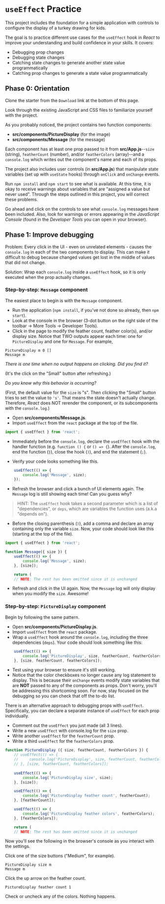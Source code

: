 # `useEffect` Practice

This project includes the foundation for a simple application with controls to
configure the display of a turkey drawing for kids.

The goal is to practice different use cases for the `useEffect` hook in *React* 
to improve your understanding and build confidence in your skills. It covers:

* Debugging prop changes
* Debugging state changes
* Catching state changes to generate another state value programmatically
* Catching prop changes to generate a state value programmatically

## Phase 0: Orientation

Clone the starter from the `Download` link at the bottom of this page.

Look through the existing JavaScript and CSS files to familiarize yourself with
the project.

As you probably noticed, the project contains two function components:

* __src/components/PictureDisplay__ (for the image)
* __src/components/Message__ (for the message)

Each component has at least one prop passed to it from __src/App.js__--`size`
(string), `featherCount` (number), and/or `featherColors` (array)--and a
`console.log` which writes out the component's name and each of its props.

The project also includes user controls (in __src/App.js__) that manipulate state
variables (set up with `useState` hooks) through `onClick` and `onChange`
events.

Run `npm install` and `npm start` to see what is available. At this time, it is
okay to receive warnings about variables that are "assigned a value but never
used". Through the steps outlined in this project, you will correct these
problems.

Go ahead and click on the controls to see what `console.log` messages have been
included. Also, look for warnings or errors appearing in the *JavaScript
Console* (found in the *Developer Tools* you can open in your browser).

## Phase 1: Improve debugging

Problem: Every click in the UI - even on unrelated elements - causes the
`console.log` in each of the two components to display. This can make it
difficult to debug because changed values get lost in the middle of values that
did not change.

Solution: Wrap each `console.log` inside a `useEffect` hook, so it is only
executed when the prop actually changes.

### Step-by-step: `Message` component

The easiest place to begin is with the `Message` component.

* Run the application (`npm install`, if you've not done so already, then `npm
start`).
* Look at the console in the browser (3-dot button on the right side of the
toolbar -> More Tools -> Developer Tools).
* Click in the page to modify the feather count, feather color(s), and/or
display size. Notice that TWO outputs appear each time: one for `PictureDisplay`
and one for `Message`. For example,

```plaintext
PictureDisplay m 0 []
Message m
```

*There is one time when no output happens on clicking. Did you find it?*

(It's the click on the "Small" button after refreshing.)

*Do you know why this behavior is occurring?*

(First, the default value for the `size` is "s". Then clicking the "Small"
button tries to set the value to `'s'`. That means the state doesn't actually
change. Therefore, *React* does NOT rerender the component, or its subcomponents
with the `console.log`.)

* Open __src/components/Message.js__.
* Import `useEffect` from the `react` package at the top of the file.

```javascript
import { useEffect } from 'react';
```

* Immediately before the `console.log`, declare the `useEffect` hook with the
handler function (e.g. `function () {` or `() => {`). After the `console.log`,
end the function (`}`), close the hook (`)`), and end the statement (`;`).

* Verify your code looks something like this.

```javascript
    useEffect(() => {
        console.log('Message', size);
    });
```

* Refresh the browser and click a bunch of UI elements again. The `Message` log
is still showing each time! Can you guess why?

> HINT: The `useEffect` hook takes a second parameter which is a list of
> "dependencies", or `deps`, which are variables the function uses (a.k.a
> "depends on").

* Before the closing parenthesis (`)`), add a comma and declare an array
  containing only the variable `size`. Now, your code should look like this
  (starting at the top of the file).

```javascript
import { useEffect } from 'react';

function Message({ size }) {
    useEffect(() => {
        console.log('Message', size);
    }, [size]);

    return (
    // NOTE: The rest has been omitted since it is unchanged
```

* Refresh and click in the UI again. Now, the `Message` log will only display
when you modify the `size`. Awesome!

### Step-by-step: `PictureDisplay` component

Begin by following the same pattern.

* Open __src/components/PictureDisplay.js__.
* Import `useEffect` from the `react` package.
* Wrap a `useEffect` hook around the `console.log`, including the three
dependencies (`deps`). Your code should look something like this:

```javascript
    useEffect(() => {
        console.log('PictureDisplay', size, featherCount, featherColors);
    }, [size, featherCount, featherColors]);
```

* Test using your browser to ensure it's still working.
* Notice that the color checkboxes no longer cause any log statement to display.
This is because their `onChange` events modify state variables that are **NOT**
passed to any of the components as props. Don't worry, you'll be addressing this
shortcoming soon. For now, stay focused on the debugging so you can check that
off the to-do list.

There is an alternative approach to debugging props with `useEffect`.
Specifically, you can declare a separate instance of `useEffect` for each prop
individually.

* Comment out the `useEffect` you just made (all 3 lines).
* Write a new `useEffect` with console.log for the `size` prop.
* Write another `useEffect` for the `featherCount` prop.
* Write a third `useEffect` for the `featherColors` prop.

```javascript
function PictureDisplay ({ size, featherCount, featherColors }) {
    // useEffect(() => {
    //     console.log('PictureDisplay', size, featherCount, featherColors);
    // }, [size, featherCount, featherColors]);
    
    useEffect(() => {
        console.log('PictureDisplay size', size);
    }, [size]);

    useEffect(() => {
        console.log('PictureDisplay feather count', featherCount);
    }, [featherCount]);

    useEffect(() => {
        console.log('PictureDisplay feather colors', featherColors);
    }, [featherColors]);

    return (
    // NOTE: The rest has been omitted since it is unchanged
```

Now you'll see the following in the browser's console as you interact with the
settings.

Click one of the size buttons ("Medium", for example).

```plaintext
PictureDisplay size m
Message m
```

Click the up arrow on the feather count.

```plaintext
PictureDisplay feather count 1
```

Check or uncheck any of the colors. Nothing happens.